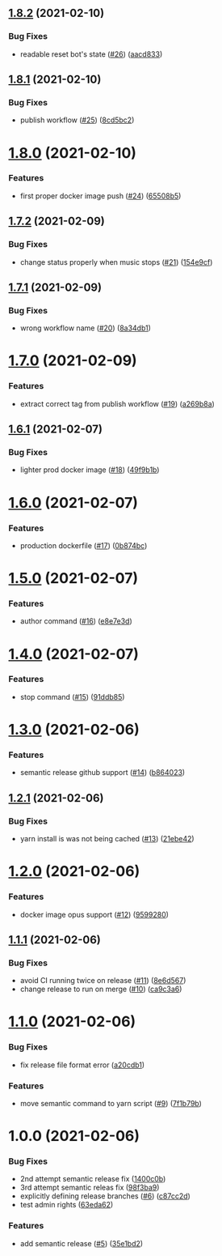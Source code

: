 ## [1.8.2](https://github.com/Krystian19/czar/compare/v1.8.1...v1.8.2) (2021-02-10)


### Bug Fixes

* readable reset bot's state ([#26](https://github.com/Krystian19/czar/issues/26)) ([aacd833](https://github.com/Krystian19/czar/commit/aacd833e3826242563e29cce5faf8299fbd96a26))

## [1.8.1](https://github.com/Krystian19/czar/compare/v1.8.0...v1.8.1) (2021-02-10)


### Bug Fixes

* publish workflow ([#25](https://github.com/Krystian19/czar/issues/25)) ([8cd5bc2](https://github.com/Krystian19/czar/commit/8cd5bc24528d7faf83cf5a7650c4a41bfd963c3c))

# [1.8.0](https://github.com/Krystian19/czar/compare/v1.7.2...v1.8.0) (2021-02-10)


### Features

* first proper docker image push ([#24](https://github.com/Krystian19/czar/issues/24)) ([65508b5](https://github.com/Krystian19/czar/commit/65508b5b5520959e5aa26a94e7faa5f952c75538))

## [1.7.2](https://github.com/Krystian19/czar/compare/v1.7.1...v1.7.2) (2021-02-09)


### Bug Fixes

* change status properly when music stops ([#21](https://github.com/Krystian19/czar/issues/21)) ([154e9cf](https://github.com/Krystian19/czar/commit/154e9cfee0fae435e41d8c953e7eb2b984b9e529))

## [1.7.1](https://github.com/Krystian19/czar/compare/v1.7.0...v1.7.1) (2021-02-09)


### Bug Fixes

* wrong workflow name ([#20](https://github.com/Krystian19/czar/issues/20)) ([8a34db1](https://github.com/Krystian19/czar/commit/8a34db1cfa6ec301d6063dd696a78a8f734642c5))

# [1.7.0](https://github.com/Krystian19/czar/compare/v1.6.1...v1.7.0) (2021-02-09)


### Features

* extract correct tag from publish workflow ([#19](https://github.com/Krystian19/czar/issues/19)) ([a269b8a](https://github.com/Krystian19/czar/commit/a269b8a7904f163bc32fdebf5c8114ecaaaeb676))

## [1.6.1](https://github.com/Krystian19/czar/compare/v1.6.0...v1.6.1) (2021-02-07)


### Bug Fixes

* lighter prod docker image ([#18](https://github.com/Krystian19/czar/issues/18)) ([49f9b1b](https://github.com/Krystian19/czar/commit/49f9b1bfab2f47aeb990e111d856e8c207bdf0d4))

# [1.6.0](https://github.com/Krystian19/czar/compare/v1.5.0...v1.6.0) (2021-02-07)


### Features

* production dockerfile ([#17](https://github.com/Krystian19/czar/issues/17)) ([0b874bc](https://github.com/Krystian19/czar/commit/0b874bcb6428cdedf29f6b8138f13e15b94dd4b2))

# [1.5.0](https://github.com/Krystian19/czar/compare/v1.4.0...v1.5.0) (2021-02-07)


### Features

* author command ([#16](https://github.com/Krystian19/czar/issues/16)) ([e8e7e3d](https://github.com/Krystian19/czar/commit/e8e7e3d935ebff085872eb83ac804d2680676d76))

# [1.4.0](https://github.com/Krystian19/czar/compare/v1.3.0...v1.4.0) (2021-02-07)


### Features

* stop command ([#15](https://github.com/Krystian19/czar/issues/15)) ([91ddb85](https://github.com/Krystian19/czar/commit/91ddb8571c7fc716a9db15b1ae91d3753573e9df))

# [1.3.0](https://github.com/Krystian19/czar/compare/v1.2.1...v1.3.0) (2021-02-06)


### Features

* semantic release github support ([#14](https://github.com/Krystian19/czar/issues/14)) ([b864023](https://github.com/Krystian19/czar/commit/b86402352193889311c65569d1377ddc42832802))

## [1.2.1](https://github.com/Krystian19/czar/compare/v1.2.0...v1.2.1) (2021-02-06)


### Bug Fixes

* yarn install is was not  being cached ([#13](https://github.com/Krystian19/czar/issues/13)) ([21ebe42](https://github.com/Krystian19/czar/commit/21ebe42a5cd84ac70f6085236a0a27e64c20e160))

# [1.2.0](https://github.com/Krystian19/czar/compare/v1.1.1...v1.2.0) (2021-02-06)


### Features

* docker image opus support ([#12](https://github.com/Krystian19/czar/issues/12)) ([9599280](https://github.com/Krystian19/czar/commit/9599280044aceeaf0ef55da94e6b381463d5d507))

## [1.1.1](https://github.com/Krystian19/czar/compare/v1.1.0...v1.1.1) (2021-02-06)


### Bug Fixes

* avoid CI running twice on release ([#11](https://github.com/Krystian19/czar/issues/11)) ([8e6d567](https://github.com/Krystian19/czar/commit/8e6d5674f3d524d59b8cb9fd78d48ef2e08842ae))
* change release to run on merge ([#10](https://github.com/Krystian19/czar/issues/10)) ([ca9c3a6](https://github.com/Krystian19/czar/commit/ca9c3a6a284c4a0de4fce146fa440605e3df735d))

# [1.1.0](https://github.com/Krystian19/czar/compare/v1.0.0...v1.1.0) (2021-02-06)


### Bug Fixes

* fix release file format error ([a20cdb1](https://github.com/Krystian19/czar/commit/a20cdb13d4c3fa74e61f320801212022479b5d74))


### Features

* move semantic command to yarn script ([#9](https://github.com/Krystian19/czar/issues/9)) ([7f1b79b](https://github.com/Krystian19/czar/commit/7f1b79bb5b976b22b6dd47fe7a5ffe1e8f8f5477))

# 1.0.0 (2021-02-06)


### Bug Fixes

* 2nd attempt semantic release fix ([1400c0b](https://github.com/Krystian19/czar/commit/1400c0b1c7bbbfb5f23816653b68b8ecf244d3a8))
* 3rd attempt semantic releas fix ([98f3ba9](https://github.com/Krystian19/czar/commit/98f3ba9338f7b88e6b2cd919f60334d76ee1f5b5))
* explicitly defining release branches ([#6](https://github.com/Krystian19/czar/issues/6)) ([c87cc2d](https://github.com/Krystian19/czar/commit/c87cc2d496a10a8171e4d0bf9193d388dfba7d7d))
* test admin rights ([63eda62](https://github.com/Krystian19/czar/commit/63eda62c5d5f3dd2b7b503ffc2ce66d5c67255ef))


### Features

* add semantic release ([#5](https://github.com/Krystian19/czar/issues/5)) ([35e1bd2](https://github.com/Krystian19/czar/commit/35e1bd218d934b63cc950f37b7f59519d67564c5))
